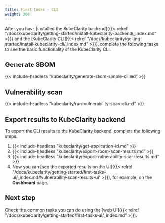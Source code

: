 ```yaml
---
title: First tasks - CLI
weight: 300
---
```


After you have [installed the KubeClarity backend]({{< relref "/docs/kubeclarity/getting-started/install-kubeclarity-backend/_index.md" >}}) and the [KubeClarity CLI]({{< relref "/docs/kubeclarity/getting-started/install-kubeclarity-cli/_index.md" >}}), complete the following tasks to see the basic functionality of the KubeClarity CLI.

## Generate SBOM

{{< include-headless "kubeclarity/generate-sbom-simple-cli.md" >}}

## Vulnerability scan

{{< include-headless "kubeclarity/run-vulnerability-scan-cli.md" >}}

## Export results to KubeClarity backend

To export the CLI results to the KubeClarity backend, complete the following steps.

1. {{< include-headless "kubeclarity/get-application-id.md" >}}
1. {{< include-headless "kubeclarity/export-sbom-scan-results.md" >}}
1. {{< include-headless "kubeclarity/export-vulnerability-scan-results.md" >}}
1. Now you can [see the exported results on the UI]({{< relref "/docs/kubeclarity/getting-started/first-tasks-ui/_index.md#vulnerability-scan-results-ui" >}}), for example, on the **Dashboard** page.

## Next step

Check the common tasks you can do using the [web UI]({{< relref "/docs/kubeclarity/getting-started/first-tasks-ui/_index.md" >}}).
